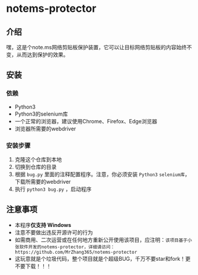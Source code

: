 # notems-protector  

## 介绍  
嘿，这是个note.ms网络剪贴板保护装置，它可以让目标网络剪贴板的内容始终不变，从而达到保护的效果。  

## 安装  
### 依赖  
- Python3
- Python3的selenium库
- 一个正常的浏览器，建议使用Chrome、Firefox、Edge浏览器
- 浏览器所需要的webdriver

### 安装步骤  
1. 克隆这个仓库到本地
2. 切换到仓库的目录
3. 根据 `bug.py` 里面的注释配置程序。注意，你必须安装 `Python3` `selenium库`，下载所需要的webdriver
4. 执行 `python3 bug.py` ，启动程序

## 注意事项  
- 本程序**仅支持 Windows**
- 注意不要做出违反开源许可的行为
- 如需商用、二次运营或在任何地方重新公开使用该项目，应注明：`该项目基于小张软件开发的notems-protector，详细请访问：https://github.com/MrZhang365/notems-protector`
- 这玩意就是个垃圾代码，整个项目就是个超级BUG，千万不要star和fork！更不要下载！！！